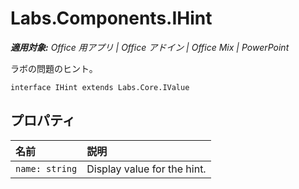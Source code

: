 
# <a name="labs.components.ihint"></a>Labs.Components.IHint

 _**適用対象:** Office 用アプリ | Office アドイン | Office Mix | PowerPoint_

ラボの問題のヒント。

```
interface IHint extends Labs.Core.IValue
```


## <a name="properties"></a>プロパティ


|名前|説明|
|:-----|:-----|
| `name: string`|Display value for the hint.|
